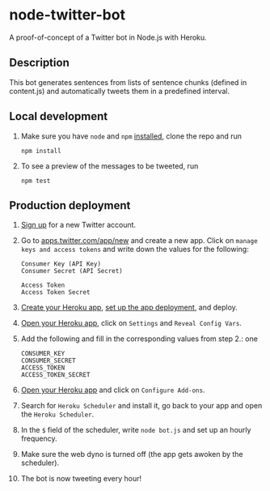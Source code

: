 # node-twitter-bot
A proof-of-concept of a Twitter bot in Node.js with Heroku.
## Description
This bot generates sentences from lists of sentence chunks (defined in content.js) and automatically tweets them in a predefined interval.
## Local development
1. Make sure you have `node` and `npm` [installed](https://gist.github.com/mrozilla/12318abcf32c9ca359ca39b48c5d560c), clone the repo and run 
  
    ```
    npm install
    ```
  
2. To see a preview of the messages to be tweeted, run
  
    ```
    npm test
    ```

## Production deployment  
1. [Sign up](https://twitter.com/signup) for a new Twitter account.
2. Go to [apps.twitter.com/app/new](apps.twitter.com/app/new) and create a new app. Click on `manage keys and access tokens` and write down the values for the following:
  
    ```
    Consumer Key (API Key)
    Consumer Secret (API Secret)

    Access Token
    Access Token Secret
    ```

3. [Create your Heroku app](https://devcenter.heroku.com/articles/creating-apps), [set up the app deployment](https://devcenter.heroku.com/categories/deployment), and deploy.
4. [Open your Heroku app](https://dashboard.heroku.com/apps/), click on `Settings` and `Reveal Config Vars`.
5. Add the following and fill in the corresponding values from step 2.: one
    
    ```
    CONSUMER_KEY
    CONSUMER_SECRET
    ACCESS_TOKEN
    ACCESS_TOKEN_SECRET
    ```

6. [Open your Heroku app](https://dashboard.heroku.com/apps/) and click on `Configure Add-ons`.
7. Search for `Heroku Scheduler` and install it, go back to your app and open the `Heroku Scheduler`.
8. In the `$` field of the scheduler, write `node bot.js` and set up an hourly frequency.
9. Make sure the web dyno is turned off (the app gets awoken by the scheduler).
10. The bot is now tweeting every hour!


